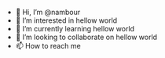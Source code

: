 - 👋 Hi, I’m @nambour
- 👀 I’m interested in hellow world
- 🌱 I’m currently learning hellow world
- 💞️ I’m looking to collaborate on hellow world
- 📫 How to reach me 

<!---
nambour/nambour is a ✨ special ✨ repository because its `README.md` (this file) appears on your GitHub profile.
You can click the Preview link to take a look at your changes.
--->
